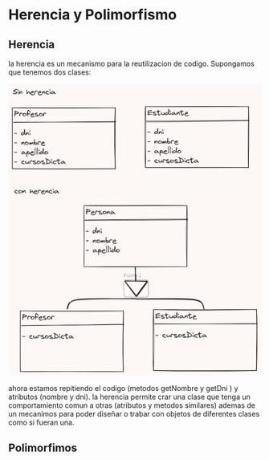 # Herencia y Polimorfismo

## Herencia

la herencia es un mecanismo para la reutilizacion de codigo. Supongamos que tenemos dos clases:

![ejemplo](img_herencia/ejemplo.png)

ahora estamos repitiendo el codigo (metodos getNombre y getDni ) y atributos (nombre y dni). la herencia permite crar una clase que tenga un comportamiento comun a otras (atributos y metodos similares) ademas de un mecanimos para poder diseñar o trabar con objetos de diferentes clases como si fueran una.



## Polimorfimos